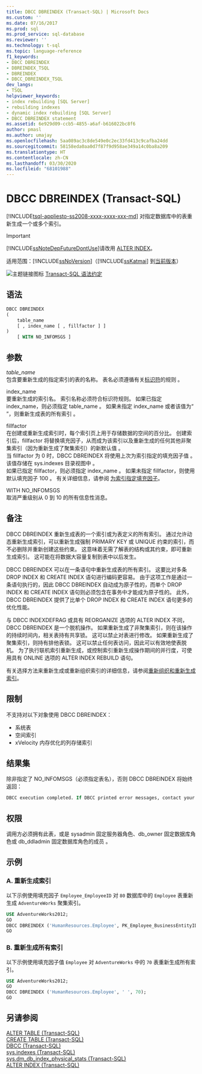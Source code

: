 ```yaml
---
title: DBCC DBREINDEX (Transact-SQL) | Microsoft Docs
ms.custom: ''
ms.date: 07/16/2017
ms.prod: sql
ms.prod_service: sql-database
ms.reviewer: ''
ms.technology: t-sql
ms.topic: language-reference
f1_keywords:
- DBCC DBREINDEX
- DBREINDEX_TSQL
- DBREINDEX
- DBCC_DBREINDEX_TSQL
dev_langs:
- TSQL
helpviewer_keywords:
- index rebuilding [SQL Server]
- rebuilding indexes
- dynamic index rebuilding [SQL Server]
- DBCC DBREINDEX statement
ms.assetid: 6e929d09-ccb5-4855-a6af-b616022bc8f6
author: pmasl
ms.author: umajay
ms.openlocfilehash: 5aa089ac3c8de549e0c2ec33fd413c9cafba24dd
ms.sourcegitcommit: 58158eda0aa0d7f87f9d958ae349a14c0ba8a209
ms.translationtype: HT
ms.contentlocale: zh-CN
ms.lasthandoff: 03/30/2020
ms.locfileid: "68101988"
---
```

# <a name="dbcc-dbreindex-transact-sql"></a>DBCC DBREINDEX (Transact-SQL)
[!INCLUDE[tsql-appliesto-ss2008-xxxx-xxxx-xxx-md](../../includes/tsql-appliesto-ss2008-xxxx-xxxx-xxx-md.md)]
对指定数据库中的表重新生成一个或多个索引。
  
> [!IMPORTANT]  
>  [!INCLUDE[ssNoteDepFutureDontUse](../../includes/ssnotedepfuturedontuse-md.md)]请改用 [ALTER INDEX](../../t-sql/statements/alter-index-transact-sql.md)。  
  
适用范围：[!INCLUDE[ssNoVersion](../../includes/ssnoversion-md.md)]（[!INCLUDE[ssKatmai](../../includes/sskatmai-md.md)] 到[当前版本](https://go.microsoft.com/fwlink/p/?LinkId=299658)）
  
![主题链接图标](../../database-engine/configure-windows/media/topic-link.gif "“主题链接”图标") [Transact-SQL 语法约定](../../t-sql/language-elements/transact-sql-syntax-conventions-transact-sql.md)
  
## <a name="syntax"></a>语法  
  
```sql
DBCC DBREINDEX   
(   
    table_name   
    [ , index_name [ , fillfactor ] ]  
)  
    [ WITH NO_INFOMSGS ]   
```  
  
## <a name="arguments"></a>参数  
 *table_name*  
 包含要重新生成的指定索引的表的名称。 表名必须遵循有关[标识符](../../relational-databases/databases/database-identifiers.md)的规则  。  
  
 index_name   
 要重新生成的索引名。 索引名称必须符合标识符规则。 如果已指定 index_name，则必须指定 table_name   。 如果未指定 index_name 或者该值为“ ”，则重新生成表的所有索引  。  
  
 fillfactor   
 在创建或重新生成索引时，每个索引页上用于存储数据的空间的百分比。 创建索引后，fillfactor 将替换填充因子，从而成为该索引以及重新生成的任何其他非聚集索引（因为重新生成了聚集索引）的新默认值  。  
 当 fillfactor 为 0 时，DBCC DBREINDEX 将使用上次为索引指定的填充因子值  。 该值存储在 sys.indexes 目录视图中  。   
 如果已指定 fillfactor，则必须指定 index_name    。 如果未指定 fillfactor，则使用默认填充因子 100  。 有关详细信息，请参阅 [为索引指定填充因子](../../relational-databases/indexes/specify-fill-factor-for-an-index.md)。  
  
 WITH NO_INFOMSGS  
 取消严重级别从 0 到 10 的所有信息性消息。  
  
## <a name="remarks"></a>备注  
DBCC DBREINDEX 重新生成表的一个索引或为表定义的所有索引。 通过允许动态重新生成索引，可以重新生成强制 PRIMARY KEY 或 UNIQUE 约束的索引，而不必删除并重新创建这些约束。 这意味着无需了解表的结构或其约束，即可重新生成索引。 这可能在将数据大容量复制到表中以后发生。

DBCC DBREINDEX 可以在一条语句中重新生成表的所有索引。 这要比对多条 DROP INDEX 和 CREATE INDEX 语句进行编码更容易。 由于这项工作是通过一条语句执行的，因此 DBCC DBREINDEX 自动成为原子性的，而单个 DROP INDEX 和 CREATE INDEX 语句则必须包含在事务中才能成为原子性的。 此外，DBCC DBREINDEX 提供了比单个 DROP INDEX 和 CREATE INDEX 语句更多的优化性能。

与 DBCC INDEXDEFRAG 或具有 REORGANIZE 选项的 ALTER INDEX 不同，DBCC DBREINDEX 是一个脱机操作。 如果重新生成了非聚集索引，则在该操作的持续时间内，相关表持有共享锁。 这可以禁止对表进行修改。 如果重新生成了聚集索引，则持有排他表锁。 这可以禁止任何表访问，因此可以有效地使表脱机。 为了执行联机索引重新生成，或控制索引重新生成操作期间的并行度，可使用具有 ONLINE 选项的 ALTER INDEX REBUILD 语句。

有关选择方法来重新生成或重新组织索引的详细信息，请参阅[重新组织和重新生成索引](../../relational-databases/indexes/reorganize-and-rebuild-indexes.md)。
  
## <a name="restrictions"></a>限制  
不支持对以下对象使用 DBCC DBREINDEX：
-   系统表  
-   空间索引  
-   xVelocity 内存优化的列存储索引  
  
## <a name="result-sets"></a>结果集  
除非指定了 NO_INFOMSGS（必须指定表名），否则 DBCC DBREINDEX 将始终返回：
  
```sql
DBCC execution completed. If DBCC printed error messages, contact your system administrator.  
```  
  
## <a name="permissions"></a>权限  
调用方必须拥有此表，或是 sysadmin 固定服务器角色、db_owner 固定数据库角色或 db_ddladmin 固定数据库角色的成员    。
  
## <a name="examples"></a>示例  
### <a name="a-rebuilding-an-index"></a>A. 重新生成索引  
以下示例使用填充因子 `Employee_EmployeeID` 对 `80` 数据库中的 `Employee` 表重新生成 `AdventureWorks` 聚集索引。
  
```sql  
USE AdventureWorks2012;   
GO  
DBCC DBREINDEX ('HumanResources.Employee', PK_Employee_BusinessEntityID,80);  
GO  
```  
  
### <a name="b-rebuilding-all-indexes"></a>B. 重新生成所有索引  
以下示例使用填充因子值 `Employee` 对 `AdventureWorks` 中的 `70` 表重新生成所有索引。
  
```sql
USE AdventureWorks2012;   
GO  
DBCC DBREINDEX ('HumanResources.Employee', ' ', 70);  
GO  
```  
  
## <a name="see-also"></a>另请参阅  
[ALTER TABLE (Transact-SQL)](../../t-sql/statements/alter-table-transact-sql.md)  
[CREATE TABLE (Transact-SQL)](../../t-sql/statements/create-table-transact-sql.md)  
[DBCC (Transact-SQL)](../../t-sql/database-console-commands/dbcc-transact-sql.md)  
[sys.indexes (Transact-SQL)](../../relational-databases/system-catalog-views/sys-indexes-transact-sql.md)  
[sys.dm_db_index_physical_stats (Transact-SQL)](../../relational-databases/system-dynamic-management-views/sys-dm-db-index-physical-stats-transact-sql.md)  
[ALTER INDEX (Transact-SQL)](../../t-sql/statements/alter-index-transact-sql.md)  
  
  

